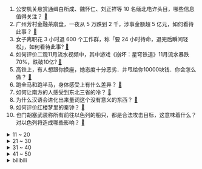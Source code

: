 1. 公安机关悬赏通缉白所成、魏怀仁、刘正祥等 10 名缅北电诈头目，哪些信息值得关注？ [:link:](https://www.zhihu.com/question/634206606)
2. 广州芳村金融茶崩盘，一夜从 5 万跌到 2 千，涉事金额超 5 亿元，如何看待此事？ [:link:](https://www.zhihu.com/question/634180632)
3. 女子离职花 3 小时退 600 个工作群，称「要 24 小时待命，退完后瞬间轻松」，如何看待此事? [:link:](https://www.zhihu.com/question/634194746)
4. 如何评价二观11月流水视频中，其中游戏《崩坏：星穹铁道》11月流水暴跌70%，跌破10亿? [:link:](https://www.zhihu.com/question/634213078)
5. 高铁上，有人想跟你换座，她态度十分恶劣．并甩给你10000块钱．你会怎么做？ [:link:](https://www.zhihu.com/question/630136224)
6. 跑全马和跑半马，身体感受上有什么差异？ [:link:](https://www.zhihu.com/question/633414586)
7. 如何让南方的人感受到东北三省的冷？ [:link:](https://www.zhihu.com/question/633132693)
8. 为什么汉语会进化出来量词这个没有意义的东西？ [:link:](https://www.zhihu.com/question/634055472)
9. 如何评价红楼梦里的秦钟？ [:link:](https://www.zhihu.com/question/424124451)
10. 也门胡塞武装称所有前往以色列的船只，都是合法攻击目标，这意味着什么？对以色列将造成哪些影响？ [:link:](https://www.zhihu.com/question/634187949)
<details>
<summary>11 ~ 20</summary>

11. 2023年，你都去哪游玩过呢？可以留下照片吗？ [:link:](https://www.zhihu.com/question/634239430)
12. 余承东称华为明年会推出颠覆性的产品，改写行业历史，具体可能是什么产品？将带来哪些影响？ [:link:](https://www.zhihu.com/question/634181932)
13. 布林肯被曝敦促以色列「一个月内」结束军事行动，哪些信息值得关注？巴以冲突能否如美方所愿在今年结束？ [:link:](https://www.zhihu.com/question/634201484)
14. 国产首艘大型邮轮交付运营方，即将开启首次试运营，首航航线已经定了，哪些信息值得关注？ [:link:](https://www.zhihu.com/question/634191214)
15. 2023，有没有孩子看了还想看的电影或纪录片？ [:link:](https://www.zhihu.com/question/634215994)
16. 《崩坏：星穹铁道》旅程的下一站匹诺康尼会是一个怎样的地方？ [:link:](https://www.zhihu.com/question/633957815)
17. 足坛历史上有哪些知名的球员二人组合？ [:link:](https://www.zhihu.com/question/577959881)
18. 2024 山东、江苏、浙江省考题目难度如何？你考得怎么样？ [:link:](https://www.zhihu.com/question/634188484)
19. 在你的家乡话中，“舒服”怎么说？ [:link:](https://www.zhihu.com/question/633909417)
20. 2024年？你有什么愿望吗? [:link:](https://www.zhihu.com/question/633726836)
</details>
<details>
<summary>21 ~ 30</summary>

21. 电被发明以前，电鳗叫什么呢？ [:link:](https://www.zhihu.com/question/602539991)
22. 2024 年有哪些值得期待的笔记本电脑？ [:link:](https://www.zhihu.com/question/633770175)
23. 公司想逼我主动离职，单独要求我写日报、周报汇报工作，怎么应对？ [:link:](https://www.zhihu.com/question/633139062)
24. 近年来多所高校在硕士研究生招生简章中明确，不为部分研究生提供住宿，如何看待此事？ [:link:](https://www.zhihu.com/question/634181163)
25. 现今的电子游戏是不是被电影化叙事带偏了？ [:link:](https://www.zhihu.com/question/633731718)
26. 为什么山东的地名都那么好听？ [:link:](https://www.zhihu.com/question/50460784)
27. 《流浪地球 2》中，550w 这么快，为什么不用来解码全球核武器，而是要派人去手工引爆呢？ [:link:](https://www.zhihu.com/question/597418932)
28. 陕西的黄帝陵和河南的黄帝故里到底哪个是真的啊？ [:link:](https://www.zhihu.com/question/634109573)
29. 院方回应「男子 CT 报告单出现子宫检查结果」，称「他名字像女士，会惩处失误医生」，反映出哪些问题？ [:link:](https://www.zhihu.com/question/633879783)
30. NBA季中锦标赛冠军的含金量如何？ [:link:](https://www.zhihu.com/question/633752099)
</details>
<details>
<summary>31 ~ 40</summary>

31. 如何看待问界 M9 底盘实测曝光？ [:link:](https://www.zhihu.com/question/633881977)
32. 2023 年你的物理学习或研究有哪些收获和感悟? [:link:](https://www.zhihu.com/question/626828857)
33. 古代骑兵是兵贵、马贵还是装备贵？ [:link:](https://www.zhihu.com/question/618676531)
34. 卫子夫到底是不是废后？汉书不是明显有废字吗？ [:link:](https://www.zhihu.com/question/285254201)
35. 你认为《星穹铁道》银枝的强度如何？ [:link:](https://www.zhihu.com/question/633791393)
36. 卧冰求鲤为什么不用火，冰变薄不怕掉水里吗？ [:link:](https://www.zhihu.com/question/609352523)
37. 为什么单片机上的程序不怎么使用malloc，而PC上经常使用？ [:link:](https://www.zhihu.com/question/633497178)
38. 同样是出自岛国，为什么英国菜在国际上要比日本菜受欢迎？ [:link:](https://www.zhihu.com/question/633976111)
39. 为什么突然之间都在推荐空腹爬楼？ [:link:](https://www.zhihu.com/question/609500521)
40. 如果让你去讨伐钛帝国，你会使用什么战术？ [:link:](https://www.zhihu.com/question/633801556)
</details>
<details>
<summary>41 ~ 50</summary>

41. 考研最后一个月，复习核心是什么？ [:link:](https://www.zhihu.com/question/630881010)
42. 你在旧书里发现过什么有价值的东西？ [:link:](https://www.zhihu.com/question/309348200)
43. 文笔挑战：“我有一言问苍天”，诗词，对联均可，你会如何接？ [:link:](https://www.zhihu.com/question/634043146)
44. 如何看待《赛博朋克：2077》获得 TGA2023 年最佳持续运营游戏? [:link:](https://www.zhihu.com/question/633879373)
45. 上下班路上，你干什么打发时间？ [:link:](https://www.zhihu.com/question/633231239)
46. LOL选手中，谁是你心中的无冕之王？ [:link:](https://www.zhihu.com/question/633576458)
47. 父母的教育方式会对小孩有多大的影响？ [:link:](https://www.zhihu.com/question/632638211)
48. 你家乡有哪些「当地人常吃，外地人很少见到」的火锅食材？ [:link:](https://www.zhihu.com/question/632380154)
49. 以中国足球目前的水平，到底是抓冲击世界杯重要还是抓梯队建设重要？ [:link:](https://www.zhihu.com/question/631284775)
50. 如何看待2023年乒乓球成都混合团体世界杯第二阶段，王楚钦/孙颖莎1-2不敌户上隼辅/张本美和？ [:link:](https://www.zhihu.com/question/634105663)
</details><details>
<summary>bilibili</summary>

</details>